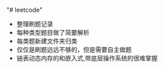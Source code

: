 "# leetcode" 
* 整理刷题记录
* 每种类型题目做了简要解析
* 每类题新建文件夹归类
* 仅仅是刷题远远不够的，但是需要自主做题
* 链表动态内存的和嵌入式,带底层操作系统的很难掌握

